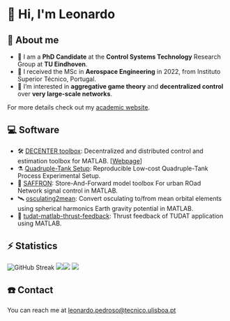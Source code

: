 # 👋 Hi, I'm Leonardo

## 🚀 About me

- 🧪 I am a **PhD Candidate** at the **Control Systems Technology** Research Group at **TU Eindhoven**. 
- 🚀 I received the MSc in **Aerospace Engineering** in 2022, from Instituto Superior Técnico, Portugal.
- 👀 I’m interested in **aggregative game theory** and **decentralized control** over **very large-scale networks**.

For more details check out my [academic website](https://leonardopedroso.github.io).

## 💻 Software

- 🛠 [DECENTER toolbox](https://github.com/decenter2021/decenter): Decentralized and distributed control and estimation toolbox for MATLAB. 
[[Webpage](https://decenter2021.github.io)]
- ⚗️ [Quadruple-Tank Setup](https://github.com/decenter2021/quadruple-tank-setup): Reproducible Low-cost Quadruple-Tank Process Experimental Setup.
- 🚦 [SAFFRON](https://github.com/decenter2021/SAFFRON): Store-And-Forward model toolbox For urban ROad Network signal control in MATLAB.
- 🛰 [osculating2mean](https://github.com/decenter2021/osculating2mean): Convert osculating to/from mean orbital elements using spherical harmonics Earth gravity potential in MATLAB.
- 🚀 [tudat-matlab-thrust-feedback](https://github.com/decenter2021/tudat-matlab-thrust-feedback): Thrust feedback of TUDAT application using MATLAB.

## ⚡️ Statistics

![GitHub Streak](https://streak-stats.demolab.com/?user=leonardopedroso&theme=dark)
![](https://github-readme-stats.vercel.app/api?username=leonardopedroso&show_icons=true&theme=dark)![](https://github-readme-stats.vercel.app/api/top-langs?username=leonardopedroso&theme=dark)
![](https://git.io/streak-stats)

## ☎️ Contact 

You can reach me at [leonardo.pedroso@tecnico.ulisboa.pt](mailto:leonardo.pedroso@tecnico.ulisboa.pt)
